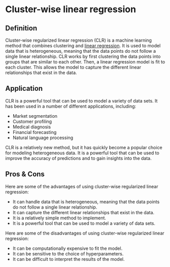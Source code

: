 # Cluster-wise linear regression

## Definition

Cluster-wise regularized linear regression (CLR) is a machine learning method that combines clustering and [linear regression](0.%20Understanding%20Deep%20Learning.md###Linear%20Regression). It is used to model data that is heterogeneous, meaning that the data points do not follow a single linear relationship. CLR works by first clustering the data points into groups that are similar to each other. Then, a linear regression model is fit to each cluster. This allows the model to capture the different linear relationships that exist in the data.

## Application

CLR is a powerful tool that can be used to model a variety of data sets. It has been used in a number of different applications, including:

-   Market segmentation
-   Customer profiling
-   Medical diagnosis
-   Financial forecasting
-   Natural language processing

CLR is a relatively new method, but it has quickly become a popular choice for modeling heterogeneous data. It is a powerful tool that can be used to improve the accuracy of predictions and to gain insights into the data.

## Pros & Cons

Here are some of the advantages of using cluster-wise regularized linear regression:

-   It can handle data that is heterogeneous, meaning that the data points do not follow a single linear relationship.
-   It can capture the different linear relationships that exist in the data.
-   It is a relatively simple method to implement.
-   It is a powerful tool that can be used to model a variety of data sets.

Here are some of the disadvantages of using cluster-wise regularized linear regression:

-   It can be computationally expensive to fit the model.
-   It can be sensitive to the choice of hyperparameters.
-   It can be difficult to interpret the results of the model.